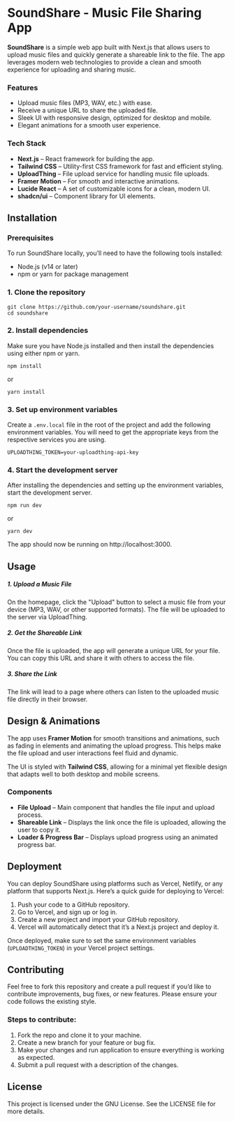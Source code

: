 # SoundShare - Music File Sharing App

**SoundShare** is a simple web app built with Next.js that allows users to upload music files and quickly generate a shareable link to the file. The app leverages modern web technologies to provide a clean and smooth experience for uploading and sharing music.

### Features

- Upload music files (MP3, WAV, etc.) with ease.
- Receive a unique URL to share the uploaded file.
- Sleek UI with responsive design, optimized for desktop and mobile.
- Elegant animations for a smooth user experience.

### Tech Stack

- **Next.js** – React framework for building the app.
- **Tailwind CSS** – Utility-first CSS framework for fast and efficient styling.
- **UploadThing** – File upload service for handling music file uploads.
- **Framer Motion** – For smooth and interactive animations.
- **Lucide React** – A set of customizable icons for a clean, modern UI.
- **shadcn/ui** – Component library for UI elements.

## Installation

### Prerequisites

To run SoundShare locally, you’ll need to have the following tools installed:

- Node.js (v14 or later)
- npm or yarn for package management

### 1. Clone the repository

```
git clone https://github.com/your-username/soundshare.git
cd soundshare
```

### 2. Install dependencies

Make sure you have Node.js installed and then install the dependencies using either npm or yarn.

```
npm install
```

or

```
yarn install
```

### 3. Set up environment variables

Create a `.env.local` file in the root of the project and add the following environment variables. You will need to get the appropriate keys from the respective services you are using.

```
UPLOADTHING_TOKEN=your-uploadthing-api-key
```

### 4. Start the development server

After installing the dependencies and setting up the environment variables, start the development server.

```
npm run dev
```

or

```
yarn dev
```

The app should now be running on http://localhost:3000.

## Usage

##### 1. Upload a Music File

On the homepage, click the "Upload" button to select a music file from your device (MP3, WAV, or other supported formats).
The file will be uploaded to the server via UploadThing.

##### 2. Get the Shareable Link

Once the file is uploaded, the app will generate a unique URL for your file. You can copy this URL and share it with others to access the file.

##### 3. Share the Link

The link will lead to a page where others can listen to the uploaded music file directly in their browser.

## Design & Animations

The app uses **Framer Motion** for smooth transitions and animations, such as fading in elements and animating the upload progress. This helps make the file upload and user interactions feel fluid and dynamic.

The UI is styled with **Tailwind CSS**, allowing for a minimal yet flexible design that adapts well to both desktop and mobile screens.

### Components

- **File Upload** – Main component that handles the file input and upload process.
- **Shareable Link** – Displays the link once the file is uploaded, allowing the user to copy it.
- **Loader & Progress Bar** – Displays upload progress using an animated progress bar.

## Deployment

You can deploy SoundShare using platforms such as Vercel, Netlify, or any platform that supports Next.js. Here’s a quick guide for deploying to Vercel:

1. Push your code to a GitHub repository.
2. Go to Vercel, and sign up or log in.
3. Create a new project and import your GitHub repository.
4. Vercel will automatically detect that it’s a Next.js project and deploy it.

Once deployed, make sure to set the same environment variables (`UPLOADTHING_TOKEN`) in your Vercel project settings.

## Contributing

Feel free to fork this repository and create a pull request if you’d like to contribute improvements, bug fixes, or new features. Please ensure your code follows the existing style.

### Steps to contribute:

1. Fork the repo and clone it to your machine.
2. Create a new branch for your feature or bug fix.
3. Make your changes and run application to ensure everything is working as expected.
4. Submit a pull request with a description of the changes.

## License

This project is licensed under the GNU License. See the LICENSE file for more details.
